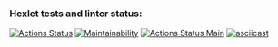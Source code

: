 ### Hexlet tests and linter status:
[![Actions Status](https://github.com/Briankaiserx/java-project-lvl2/workflows/hexlet-check/badge.svg)](https://github.com/Briankaiserx/java-project-lvl2/actions)
[![Maintainability](https://api.codeclimate.com/v1/badges/a99a88d28ad37a79dbf6/maintainability)](https://codeclimate.com/github/codeclimate/codeclimate/maintainability)
[![Actions Status Main](https://github.com/Briankaiserx/java-project-lvl1/actions/workflows/main.yml/badge.svg)](https://github.com/Briankaiserx/java-project-lvl1/actions/workflows/main.yml/badge.svg)
[![asciicast](https://asciinema.org/a/rD7p82ReW0QkWTtSe0dqr2fjN.svg)](https://asciinema.org/a/rD7p82ReW0QkWTtSe0dqr2fjN)

